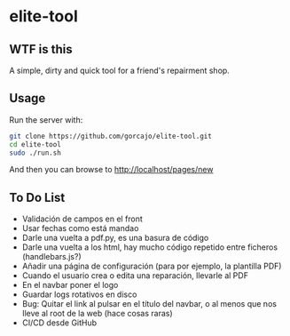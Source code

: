 # elite-tool

## WTF is this

A simple, dirty and quick tool for a friend's repairment shop.

## Usage

Run the server with:

```bash
git clone https://github.com/gorcajo/elite-tool.git
cd elite-tool
sudo ./run.sh
```

And then you can browse to <http://localhost/pages/new>

## To Do List

- Validación de campos en el front
- Usar fechas como está mandao
- Darle una vuelta a pdf.py, es una basura de código
- Darle una vuelta a los html, hay mucho código repetido entre ficheros (handlebars.js?)
- Añadir una página de configuración (para por ejemplo, la plantilla PDF)
- Cuando el usuario crea o edita una reparación, llevarle al PDF
- En el navbar poner el logo
- Guardar logs rotativos en disco
- Bug: Quitar el link al pulsar en el título del navbar, o al menos que nos lleve al root de la web (hace cosas raras)
- CI/CD desde GitHub
